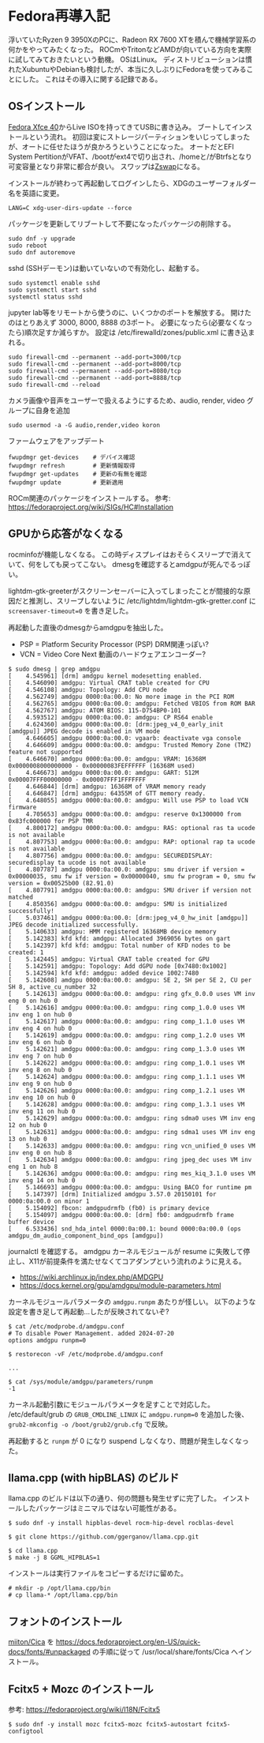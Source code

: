 # Fedora再導入記

浮いていたRyzen 9 3950XのPCに、Radeon RX 7600 XTを積んで機械学習系の何かをやってみたくなった。
ROCmやTritonなどAMDが向いている方向を実際に試してみておきたいという動機。
OSはLinux。
ディストリビューションは慣れたXubuntuやDebianも検討したが、本当に久しぶりにFedoraを使ってみることにした。
これはその導入に関する記録である。

## OSインストール

[Fedora Xfce 40](https://fedoraproject.org/ja/spins/xfce/download)からLive ISOを持ってきてUSBに書き込み。
ブートしてインストールという流れ。
初回は変にストレージパーティションをいじってしまったが、オートに任せたほうが良かろうということになった。
オートだとEFI System PertitionがVFAT、/bootがext4で切り出され、/homeと/がBtrfsとなり可変容量となり非常に都合が良い。
スワップは[Zswap](https://ja.wikipedia.org/wiki/Zswap)になる。

インストールが終わって再起動してログインしたら、XDGのユーザーフォルダー名を英語に変更。

    LANG=C xdg-user-dirs-update --force

パッケージを更新してリブートして不要になったパッケージの削除する。

    sudo dnf -y upgrade
    sudo reboot
    sudo dnf autoremove

sshd (SSHデーモン)は動いていないので有効化し、起動する。

    sudo systemctl enable sshd
    sudo systemctl start sshd
    systemctl status sshd

jupyter lab等をリモートから使うのに、いくつかのポートを解放する。
開けたのはとりあえず 3000, 8000, 8888 の3ポート。
必要になったら(必要なくなったら)順次足すか減らすか。
設定は /etc/firewalld/zones/public.xml に書き込まれる。

    sudo firewall-cmd --permanent --add-port=3000/tcp
    sudo firewall-cmd --permanent --add-port=8000/tcp
    sudo firewall-cmd --permanent --add-port=8080/tcp
    sudo firewall-cmd --permanent --add-port=8888/tcp
    sudo firewall-cmd --reload

カメラ画像や音声をユーザーで扱えるようにするため、audio, render, video グループに自身を追加

    sudo usermod -a -G audio,render,video koron

ファームウェアをアップデート

    fwupdmgr get-devices    # デバイス確認
    fwupdmgr refresh        # 更新情報取得
    fwupdmgr get-updates    # 更新の有無を確認
    fwupdmgr update         # 更新適用

ROCm関連のパッケージをインストールする。
参考: <https://fedoraproject.org/wiki/SIGs/HC#Installation>

## GPUから応答がなくなる

rocminfoが機能しなくなる。
この時ディスプレイはおそらくスリープで消えていて、何をしても戻ってこない。
dmesgを確認するとamdgpuが死んでるっぽい。

lightdm-gtk-greeterがスクリーンセーバーに入ってしまったことが間接的な原因だと推測し、スリープしないように
/etc/lightdm/lightdm-gtk-gretter.conf に `screensaver-timeout=0` を書き足した。

再起動した直後のdmesgからamdgpuを抽出した。

* PSP = Platform Security Processor (PSP) DRM関連っぽい?
* VCN = Video Core Next 動画のハードウェアエンコーダー?

```
$ sudo dmesg | grep amdgpu
[    4.545961] [drm] amdgpu kernel modesetting enabled.
[    4.546090] amdgpu: Virtual CRAT table created for CPU
[    4.546108] amdgpu: Topology: Add CPU node
[    4.562749] amdgpu 0000:0a:00.0: No more image in the PCI ROM
[    4.562765] amdgpu 0000:0a:00.0: amdgpu: Fetched VBIOS from ROM BAR
[    4.562767] amdgpu: ATOM BIOS: 115-D754BP0-101
[    4.593512] amdgpu 0000:0a:00.0: amdgpu: CP RS64 enable
[    4.624360] amdgpu 0000:0a:00.0: [drm:jpeg_v4_0_early_init [amdgpu]] JPEG decode is enabled in VM mode
[    4.646605] amdgpu 0000:0a:00.0: vgaarb: deactivate vga console
[    4.646609] amdgpu 0000:0a:00.0: amdgpu: Trusted Memory Zone (TMZ) feature not supported
[    4.646670] amdgpu 0000:0a:00.0: amdgpu: VRAM: 16368M 0x0000008000000000 - 0x00000083FEFFFFFF (16368M used)
[    4.646673] amdgpu 0000:0a:00.0: amdgpu: GART: 512M 0x00007FFF00000000 - 0x00007FFF1FFFFFFF
[    4.646844] [drm] amdgpu: 16368M of VRAM memory ready
[    4.646847] [drm] amdgpu: 64355M of GTT memory ready.
[    4.648055] amdgpu 0000:0a:00.0: amdgpu: Will use PSP to load VCN firmware
[    4.705653] amdgpu 0000:0a:00.0: amdgpu: reserve 0x1300000 from 0x83fc000000 for PSP TMR
[    4.800172] amdgpu 0000:0a:00.0: amdgpu: RAS: optional ras ta ucode is not available
[    4.807753] amdgpu 0000:0a:00.0: amdgpu: RAP: optional rap ta ucode is not available
[    4.807756] amdgpu 0000:0a:00.0: amdgpu: SECUREDISPLAY: securedisplay ta ucode is not available
[    4.807787] amdgpu 0000:0a:00.0: amdgpu: smu driver if version = 0x00000035, smu fw if version = 0x00000040, smu fw program = 0, smu fw version = 0x00525b00 (82.91.0)
[    4.807791] amdgpu 0000:0a:00.0: amdgpu: SMU driver if version not matched
[    4.850356] amdgpu 0000:0a:00.0: amdgpu: SMU is initialized successfully!
[    5.037461] amdgpu 0000:0a:00.0: [drm:jpeg_v4_0_hw_init [amdgpu]] JPEG decode initialized successfully.
[    5.140633] amdgpu: HMM registered 16368MB device memory
[    5.142383] kfd kfd: amdgpu: Allocated 3969056 bytes on gart
[    5.142397] kfd kfd: amdgpu: Total number of KFD nodes to be created: 1
[    5.142445] amdgpu: Virtual CRAT table created for GPU
[    5.142591] amdgpu: Topology: Add dGPU node [0x7480:0x1002]
[    5.142594] kfd kfd: amdgpu: added device 1002:7480
[    5.142608] amdgpu 0000:0a:00.0: amdgpu: SE 2, SH per SE 2, CU per SH 8, active_cu_number 32
[    5.142613] amdgpu 0000:0a:00.0: amdgpu: ring gfx_0.0.0 uses VM inv eng 0 on hub 0
[    5.142616] amdgpu 0000:0a:00.0: amdgpu: ring comp_1.0.0 uses VM inv eng 1 on hub 0
[    5.142617] amdgpu 0000:0a:00.0: amdgpu: ring comp_1.1.0 uses VM inv eng 4 on hub 0
[    5.142619] amdgpu 0000:0a:00.0: amdgpu: ring comp_1.2.0 uses VM inv eng 6 on hub 0
[    5.142621] amdgpu 0000:0a:00.0: amdgpu: ring comp_1.3.0 uses VM inv eng 7 on hub 0
[    5.142622] amdgpu 0000:0a:00.0: amdgpu: ring comp_1.0.1 uses VM inv eng 8 on hub 0
[    5.142624] amdgpu 0000:0a:00.0: amdgpu: ring comp_1.1.1 uses VM inv eng 9 on hub 0
[    5.142626] amdgpu 0000:0a:00.0: amdgpu: ring comp_1.2.1 uses VM inv eng 10 on hub 0
[    5.142628] amdgpu 0000:0a:00.0: amdgpu: ring comp_1.3.1 uses VM inv eng 11 on hub 0
[    5.142629] amdgpu 0000:0a:00.0: amdgpu: ring sdma0 uses VM inv eng 12 on hub 0
[    5.142631] amdgpu 0000:0a:00.0: amdgpu: ring sdma1 uses VM inv eng 13 on hub 0
[    5.142633] amdgpu 0000:0a:00.0: amdgpu: ring vcn_unified_0 uses VM inv eng 0 on hub 8
[    5.142634] amdgpu 0000:0a:00.0: amdgpu: ring jpeg_dec uses VM inv eng 1 on hub 8
[    5.142636] amdgpu 0000:0a:00.0: amdgpu: ring mes_kiq_3.1.0 uses VM inv eng 14 on hub 0
[    5.146693] amdgpu 0000:0a:00.0: amdgpu: Using BACO for runtime pm
[    5.147397] [drm] Initialized amdgpu 3.57.0 20150101 for 0000:0a:00.0 on minor 1
[    5.154092] fbcon: amdgpudrmfb (fb0) is primary device
[    5.154097] amdgpu 0000:0a:00.0: [drm] fb0: amdgpudrmfb frame buffer device
[    6.533436] snd_hda_intel 0000:0a:00.1: bound 0000:0a:00.0 (ops amdgpu_dm_audio_component_bind_ops [amdgpu])
```

journalctl を確認する。
amdgpu カーネルモジュールが resume に失敗して停止し、X11が前提条件を満たせなくてコアダンプという流れのように見える。

* <https://wiki.archlinux.jp/index.php/AMDGPU>
* <https://docs.kernel.org/gpu/amdgpu/module-parameters.html>

カーネルモジュールパラメータの `amdgpu.runpm` あたりが怪しい。
以下のような設定を書き足して再起動…したが反映されてないぞ?

```console
$ cat /etc/modprobe.d/amdgpu.conf
# To disable Power Management. added 2024-07-20
options amdgpu runpm=0

$ restorecon -vF /etc/modprobe.d/amdgpu.conf

...

$ cat /sys/module/amdgpu/parameters/runpm
-1
```

カーネル起動引数にモジュールパラメータを足すことで対応した。
/etc/default/grub の `GRUB_CMDLINE_LINUX` に `amdgpu.runpm=0` を追加した後、
`grub2-mkconfig -o /boot/grub2/grub.cfg` で反映。

再起動すると `runpm` が 0 になり suspend しなくなり、問題が発生しなくなった。

## llama.cpp (with hipBLAS) のビルド

llama.cpp のビルドは以下の通り、何の問題も発生せずに完了した。
インストールしたパッケージはミニマルではない可能性がある。

```console
$ sudo dnf -y install hipblas-devel rocm-hip-devel rocblas-devel

$ git clone https://github.com/ggerganov/llama.cpp.git

$ cd llama.cpp
$ make -j 8 GGML_HIPBLAS=1
```

インストールは実行ファイルをコピーするだけに留めた。

```console
# mkdir -p /opt/llama.cpp/bin
# cp llama-* /opt/llama.cpp/bin
```

## フォントのインストール

[miiton/Cica](https://github.com/miiton/Cica) を <https://docs.fedoraproject.org/en-US/quick-docs/fonts/#unpackaged>
の手順に従って /usr/local/share/fonts/Cica へインストール。

## Fcitx5 + Mozc のインストール

参考: <https://fedoraproject.org/wiki/I18N/Fcitx5>

```console
$ sudo dnf -y install mozc fcitx5-mozc fcitx5-autostart fcitx5-configtool
```
